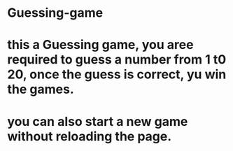 # Guessing-game
# this a Guessing game, you aree required to guess a number from 1 t0 20, once the guess is correct, yu win the games.
# you can also start a new game without reloading the page.


